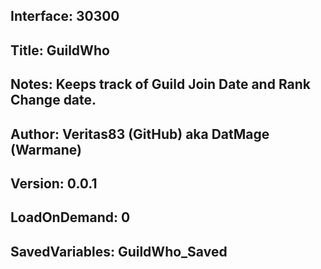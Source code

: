 ## Interface: 30300
## Title: GuildWho
## Notes: Keeps track of Guild Join Date and Rank Change date.
## Author: Veritas83 (GitHub) aka DatMage (Warmane)
## Version: 0.0.1
## LoadOnDemand: 0
## SavedVariables: GuildWho_Saved
